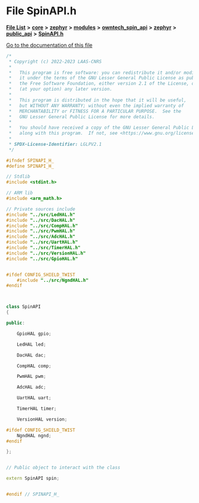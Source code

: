 

# File SpinAPI.h

[**File List**](files.md) **>** [**core**](dir_771164b9325b04f1442f7a3ffa8ecb89.md) **>** [**zephyr**](dir_09002e7ce91f09aeb040dfd1861a47f4.md) **>** [**modules**](dir_6d0fb8ab814c517e7f155fb837e32f72.md) **>** [**owntech\_spin\_api**](dir_87330bcbf7fe698536ea5946c1b90585.md) **>** [**zephyr**](dir_83abe2f3de580445b50d57f614c989e1.md) **>** [**public\_api**](dir_9feddb36ca121fb6172e0f3e47b6ec72.md) **>** [**SpinAPI.h**](SpinAPI_8h.md)

[Go to the documentation of this file](SpinAPI_8h.md)


```C++
/*
 * Copyright (c) 2022-2023 LAAS-CNRS
 *
 *   This program is free software: you can redistribute it and/or modify
 *   it under the terms of the GNU Lesser General Public License as published by
 *   the Free Software Foundation, either version 2.1 of the License, or
 *   (at your option) any later version.
 *
 *   This program is distributed in the hope that it will be useful,
 *   but WITHOUT ANY WARRANTY; without even the implied warranty of
 *   MERCHANTABILITY or FITNESS FOR A PARTICULAR PURPOSE.  See the
 *   GNU Lesser General Public License for more details.
 *
 *   You should have received a copy of the GNU Lesser General Public License
 *   along with this program.  If not, see <https://www.gnu.org/licenses/>.
 *
 * SPDX-License-Identifier: LGLPV2.1
 */

#ifndef SPINAPI_H_
#define SPINAPI_H_

// Stdlib
#include <stdint.h>

// ARM lib
#include <arm_math.h>

// Private sources include
#include "../src/LedHAL.h"
#include "../src/DacHAL.h"
#include "../src/CompHAL.h"
#include "../src/PwmHAL.h"
#include "../src/AdcHAL.h"
#include "../src/UartHAL.h"
#include "../src/TimerHAL.h"
#include "../src/VersionHAL.h"
#include "../src/GpioHAL.h"


#ifdef CONFIG_SHIELD_TWIST
    #include "../src/NgndHAL.h"
#endif



class SpinAPI
{

public:

    GpioHAL gpio;

    LedHAL led;

    DacHAL dac;

    CompHAL comp;

    PwmHAL pwm;

    AdcHAL adc;

    UartHAL uart;

    TimerHAL timer;

    VersionHAL version;

#ifdef CONFIG_SHIELD_TWIST
    NgndHAL ngnd;
#endif

};


// Public object to interact with the class

extern SpinAPI spin;


#endif // SPINAPI_H_
```


